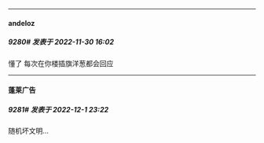 

*****

####  andeloz  
##### 9280#       发表于 2022-11-30 16:02

懂了 每次在你楼插旗洋葱都会回应



*****

####  蓬莱广告  
##### 9281#       发表于 2022-12-1 23:22

随机坏文明…

